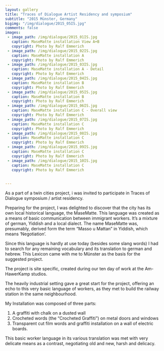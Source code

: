 ```yaml
---
layout: gallery
title: "Traces of Dialogue Artist Residency and symposium"
subtitle: "2015 Münster, Germany"
bigimg: "/img/dialogue/2015_05IS.jpg"
comments: false
images:
 - image_path: /img/dialogue/2015_01IS.jpg
   caption: MaseMatte installation View A+B
   copyright: Photo by Ralf Emmerich
 - image_path: /img/dialogue/2015_02IS.jpg
   caption: MaseMatte installation A
   copyright: Photo by Ralf Emmerich
 - image_path: /img/dialogue/2015_03IS.jpg
   caption: MaseMatte installation A - Detail
   copyright: Photo by Ralf Emmerich
 - image_path: /img/dialogue/2015_04IS.jpg
   caption: MaseMatte installation B
   copyright: Photo by Ralf Emmerich
 - image_path: /img/dialogue/2015_05IS.jpg
   caption: MaseMatte installation B
   copyright: Photo by Ralf Emmerich
 - image_path: /img/dialogue/2015_06IS.jpg
   caption: MaseMatte installation C - Overall view
   copyright: Photo by Ralf Emmerich
 - image_path: /img/dialogue/2015_07IS.jpg
   caption: MaseMatte installation C
   copyright: Photo by Ralf Emmerich 
 - image_path: /img/dialogue/2015_08IS.jpg
   caption: MaseMatte installation C
   copyright: Photo by Ralf Emmerich 
 - image_path: /img/dialogue/2015_09IS.jpg
   caption: MaseMatte installation C
   copyright: Photo by Ralf Emmerich 
 - image_path: /img/dialogue/2015_10IS.jpg
   caption: MaseMatte installation C
   copyright: Photo by Ralf Emmerich 
  
  
---
```


As a part of a twin cities project, i was invited to participate in Traces of Dialogue symposium / artist residency.

Preparing for the project, I was delighted to discover that the city has its own local historical language,
the MaseMatte. This language was created as a means of basic communication between immigrant workers. It’s a mixture of german, Yiddish and a local dialect.
The name MaseMatte was, presumably, derived form the term “Masso u Mattan” in Yiddish,
which means ‘Negotiation’.

Since this language is hardly at use today (besides some slang words) I had to search for any remaining vocabulary and its translation to german and hebrew.
This Lexicon came with me to Münster as the basis for the suggested project.

The project is site specific, created during our ten day of work at the Am-HawerKamp studios.

The heavily industrial setting gave a great start for the project, offering an echo to this very basic language of workers, as they met to build the railway station in the same neighbourhood.

My Installation was composed of three parts:

1.  A graffiti with chalk on a dusted wall
2.  Crocheted words (the “Crocheted Graffiti”) on metal doors and windows
3.  Transparent cut film words and graffiti installation on a wall of electric boards.

This basic worker language in its various translation was met with very delicate means as a contrast, negotiating old and new, harsh and delicacy.
